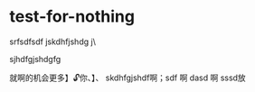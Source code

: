 # test-for-nothing
srfsdfsdf
jskdhfjshdg j\

sjhdfgjshdgfg

就啊的机会更多】🔓你、】、
skdhfgjshdf啊；sdf
啊 dasd 啊 sssd放
